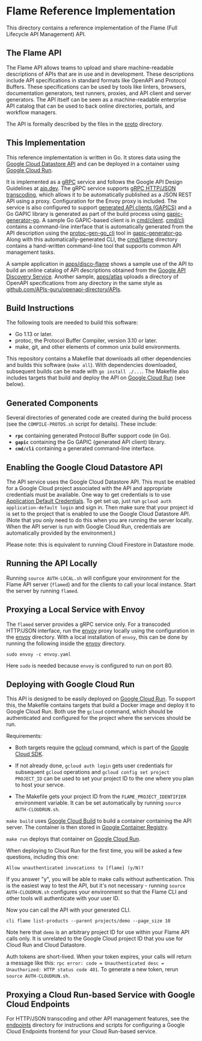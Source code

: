 # Flame Reference Implementation

This directory contains a reference implementation of the Flame (Full Lifecycle
API Management) API.

## The Flame API

The Flame API allows teams to upload and share machine-readable descriptions of
APIs that are in use and in development. These descriptions include API
specifications in standard formats like OpenAPI and Protocol Buffers. These
specifications can be used by tools like linters, browsers, documentation
generators, test runners, proxies, and API client and server generators. The
API itself can be seen as a machine-readable enterprise API catalog that can be
used to back online directories, portals, and workflow managers.

The API is formally described by the files in the [proto](proto) directory.

## This Implementation

This reference implementation is written in Go. It stores data using the
[Google Cloud Datastore API](https://cloud.google.com/datastore) and can be
deployed in a container using [Google Cloud Run](https://cloud.google.com/run).

It is implemented as a [gRPC](https://grpc.io) service and follows the Google
API Design Guidelines at [aip.dev](https://aip.dev). The gRPC service supports
[gRPC HTTP/JSON transcoding](https://aip.dev/127), which allows it to be
automatically published as a JSON REST API using a proxy. Configuration for the
Envoy proxy is included. The service is also configured to support
[generated API clients (GAPICS)](https://googleapis.github.io/gapic-generators/)
and a Go GAPIC library is generated as part of the build process using
[gapic-generator-go](https://github.com/googleapis/gapic-generator-go). A
sample Go GAPIC-based client is in [cmd/client](cmd/client). [cmd/cli](cmd/cli)
contains a command-line interface that is automatically generated from the API
description using the
[protoc-gen-go_cli](https://github.com/googleapis/gapic-generator-go/tree/master/cmd/protoc-gen-go_cli)
tool in [gapic-generator-go](https://github.com/googleapis/gapic-generator-go).
Along with this automatically-generated CLI, the [cmd/flame](cmd/flame)
directory contains a hand-written command-line tool that supports common API
management tasks.

A sample application in [apps/disco-flame](apps/disco-flame) shows a sample use
of the API to build an online catalog of API descriptions obtained from the
[Google API Discovery Service](https://developers.google.com/discovery).
Another sample, [apps/atlas](apps/atlas) uploads a directory of OpenAPI
specifications from any directory in the same style as
[github.com/APIs-guru/openapi-directory/APIs](https://github.com/APIs-guru/openapi-directory/tree/master/APIs).

## Build Instructions

The following tools are needed to build this software:

- Go 1.13 or later.
- protoc, the Protocol Buffer Compiler, version 3.10 or later.
- make, git, and other elements of common unix build environments.

This repository contains a Makefile that downloads all other dependencies and
builds this software (`make all`). With dependencies downloaded, subsequent
builds can be made with `go install ./...`. The Makefile also includes targets
that build and deploy the API on
[Google Cloud Run](https://cloud.google.com/run) (see below).

## Generated Components

Several directories of generated code are created during the build process (see
the `COMPILE-PROTOS.sh` script for details). These include:

- **`rpc`** containing generated Protocol Buffer support code (in Go).
- **`gapic`** containing the Go GAPIC (generated API client) library.
- **`cmd/cli`** containing a generated command-line interface.

## Enabling the Google Cloud Datastore API

The API service uses the Google Cloud Datastore API. This must be enabled for a
Google Cloud project associated with the API and appropriate credentials must
be available. One way to get credentials is to use
[Application Default Credentials](https://cloud.google.com/docs/authentication/production).
To get set up, just run `gcloud auth application-default login` and sign in.
Then make sure that your project id is set to the project that is enabled to
use the Google Cloud Datastore API. (Note that you only need to do this when
you are running the server locally. When the API server is run with Google
Cloud Run, credentials are automatically provided by the environment.)

Please note: this is equivalent to running Cloud Firestore in Datastore mode.

## Running the API Locally

Running `source AUTH-LOCAL.sh` will configure your environment for the Flame
API server (`flamed`) and for the clients to call your local instance. Start
the server by running `flamed`.

## Proxying a Local Service with Envoy

The `flamed` server provides a gRPC service only. For a transcoded HTTP/JSON
interface, run the [envoy](https://www.envoyproxy.io) proxy locally using the
configuration in the [envoy](envoy) directory. With a local installation of
`envoy`, this can be done by running the following inside the [envoy](envoy)
directory.

```
sudo envoy -c envoy.yaml
```

Here `sudo` is needed because `envoy` is configured to run on port 80.

## Deploying with Google Cloud Run

This API is designed to be easily deployed on
[Google Cloud Run](https://cloud.google.com/run). To support this, the Makefile
contains targets that build a Docker image and deploy it to Google Cloud Run.
Both use the `gcloud` command, which should be authenticated and configured for
the project where the services should be run.

Requirements:

- Both targets require the [gcloud](https://cloud.google.com/sdk/gcloud)
  command, which is part of the
  [Google Cloud SDK](https://cloud.google.com/sdk).

- If not already done, `gcloud auth login` gets user credentials for subsequent
  `gcloud` operations and `gcloud config set project PROJECT_ID` can be used to
  set your project ID to the one where you plan to host your servce.

- The Makefile gets your project ID from the `FLAME_PROJECT_IDENTIFIER`
  environment variable. It can be set automatically by running
  `source AUTH-CLOUDRUN.sh`.

`make build` uses [Google Cloud Build](https://cloud.google.com/cloud-build) to
build a container containing the API server. The container is then stored in
[Google Container Registry](https://cloud.google.com/container-registry).

`make run` deploys that container on
[Google Cloud Run](https://cloud.google.com/run).

When deploying to Cloud Run for the first time, you will be asked a few
questions, including this one:

`Allow unauthenticated invocations to [flame] (y/N)?`

If you answer "y", you will be able to make calls without authentication. This
is the easiest way to test the API, but it's not necessary - running
`source AUTH-CLOUDRUN.sh` configures your environment so that the Flame CLI and
other tools will authenticate with your user ID.

Now you can call the API with your generated CLI.

`cli flame list-products --parent projects/demo --page_size 10`

Note here that `demo` is an arbitrary project ID for use within your Flame API
calls only. It is unrelated to the Google Cloud project ID that you use for
Cloud Run and Cloud Datastore.

Auth tokens are short-lived. When your token expires, your calls will return a
message like this:
`rpc error: code = Unauthenticated desc = Unauthorized: HTTP status code 401`.
To generate a new token, rerun `source AUTH-CLOUDRUN.sh`.

## Proxying a Cloud Run-based Service with Google Cloud Endpoints

For HTTP/JSON transcoding and other API management features, see the
[endpoints](endpoints) directory for instructions and scripts for configuring a
Google Cloud Endpoints frontend for your Cloud Run-based service.
